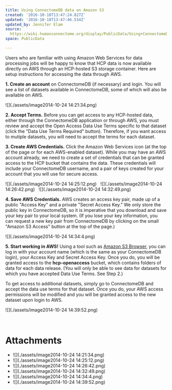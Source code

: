 ```yaml
---
title: Using ConnectomeDB data on Amazon S3
created: '2016-10-18T13:47:24.827Z'
updated: '2016-10-18T13:47:46.534Z'
updated_by: Jennifer Elam
source: 
  https://wiki.humanconnectome.org/display/PublicData/Using+ConnectomeDB+data+on+Amazon+S3
space: PublicData

---
```

Users who are familiar with using Amazon Web Services for data processing jobs will be happy to know that HCP data is now available directly on AWS through an HCP-hosted S3 storage container. Here are setup instructions for accessing the data through AWS. 

**1. Create an account** on ConnectomeDB (if necessary) and login. You will see a list of datasets available in ConnectomeDB, some of which will also be available on AWS. 

 ![](./assets/image2014-10-24 14:21:34.png) 

**2. Accept Terms.** Before you can get access to any HCP-hosted data, either through the ConnectomeDB application or through AWS, you must review and accept the Open Access Data Use Terms specific to that dataset (click the "Data Use Terms Required" button). Therefore, if you want access to mutiple datasets, you will need to accept the terms for each dataset.

**3. Create AWS Credentials.** Click the Amazon Web Services icon (at the top of the page or for each AWS-enabled dataset). While you may have an AWS account already, we need to create a set of credentials that can be granted access to the HCP bucket that contains the data. These credentials will include your ConnectomeDB username, and a pair of keys created for your account that you will use for secure access. 

 ![](./assets/image2014-10-24 14:25:12.png)   ![](./assets/image2014-10-24 14:26:42.png)   ![](./assets/image2014-10-24 14:32:49.png) 

**4. Save AWS Credentials.** AWS creates an access key pair, made up of a public "Access Key" and a private "Secret Access Key." We only store the public key in ConnectomeDB, so it is imperative that you download and save your key pair to your local system. (If you lose your key information, you can request a new key pair from ConnectomeDB by clicking on the small "Amazon S3 Access" button at the top of the page.) 

 ![](./assets/image2014-10-24 14:34:4.png) 

**5. Start working in AWS!** Using a tool such as [Amazon S3 Browser](http://s3browser.com/), you can log in with your account name (which is the same as your ConnectomeDB login), your Access Key and Secret Access Key. Once you do, you will be granted access to the **hcp-openaccess** bucket, which contains folders of data for each data release. (You will only be able to see data for datasets for which you have accepted Data Use Terms. See Step 2.) 

To get access to additional datasets, simply go to ConnectomeDB and accept the data use terms for that dataset. Once you do, your AWS access permissions will be modified and you will be granted access to the new dataset upon login to AWS. 

 ![](./assets/image2014-10-24 14:39:52.png) 

 



# Attachments

- ![](./assets/image2014-10-24 14:21:34.png)
- ![](./assets/image2014-10-24 14:25:12.png)
- ![](./assets/image2014-10-24 14:26:42.png)
- ![](./assets/image2014-10-24 14:32:49.png)
- ![](./assets/image2014-10-24 14:34:4.png)
- ![](./assets/image2014-10-24 14:39:52.png)